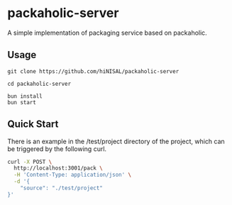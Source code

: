 # packaholic-server

A simple implementation of packaging service based on packaholic.

## Usage

```shell
git clone https://github.com/hiNISAL/packaholic-server

cd packaholic-server

bun install
bun start
```

## Quick Start

There is an example in the /test/project directory of the project, which can be triggered by the following curl.

```bash
curl -X POST \
  http://localhost:3001/pack \
  -H 'Content-Type: application/json' \
  -d '{
    "source": "./test/project"
}'
```
